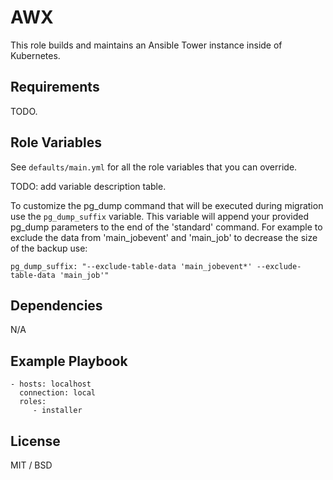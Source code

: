 AWX
=======

This role builds and maintains an Ansible Tower instance inside of Kubernetes.

Requirements
------------

TODO.

Role Variables
--------------

See `defaults/main.yml` for all the role variables that you can override.

TODO: add variable description table.

To customize the pg_dump command that will be executed during migration use the `pg_dump_suffix` variable. This variable will append your provided pg_dump parameters to the end of the 'standard' command. For example to exclude the data from 'main_jobevent' and 'main_job' to decrease the size of the backup use:

```
pg_dump_suffix: "--exclude-table-data 'main_jobevent*' --exclude-table-data 'main_job'"
```

Dependencies
------------

N/A

Example Playbook
----------------

    - hosts: localhost
      connection: local
      roles:
         - installer

License
-------

MIT / BSD
